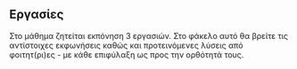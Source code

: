 ## Εργασίες
Στο μάθημα ζητείται εκπόνηση 3 εργασιών. Στο φάκελο αυτό θα βρείτε τις αντίστοιχες εκφωνήσεις καθώς και προτεινόμενες λύσεις από φοιτητ(ρι)ες - με κάθε επιφύλαξη ως προς την ορθότητά τους.
